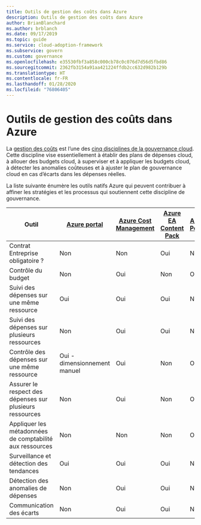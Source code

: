 ```yaml
---
title: Outils de gestion des coûts dans Azure
description: Outils de gestion des coûts dans Azure
author: BrianBlanchard
ms.author: brblanch
ms.date: 09/17/2019
ms.topic: guide
ms.service: cloud-adoption-framework
ms.subservice: govern
ms.custom: governance
ms.openlocfilehash: e35530fbf3a858c000cb78c0c076d7d56d5fbd86
ms.sourcegitcommit: 2362fb3154a91aa421224ffdb2cc632d982b129b
ms.translationtype: HT
ms.contentlocale: fr-FR
ms.lasthandoff: 01/28/2020
ms.locfileid: "76806405"
---
```

# <a name="cost-management-tools-in-azure"></a>Outils de gestion des coûts dans Azure

La [gestion des coûts](./index.md) est l’une des [cinq disciplines de la gouvernance cloud](../governance-disciplines.md). Cette discipline vise essentiellement à établir des plans de dépenses cloud, à allouer des budgets cloud, à superviser et à appliquer les budgets cloud, à détecter les anomalies coûteuses et à ajuster le plan de gouvernance cloud en cas d’écarts dans les dépenses réelles.

La liste suivante énumère les outils natifs Azure qui peuvent contribuer à affiner les stratégies et les processus qui soutiennent cette discipline de gouvernance.

| Outil | [Azure portal](https://azure.microsoft.com/features/azure-portal)  | [Azure Cost Management](https://docs.microsoft.com/azure/cost-management/overview-cost-mgt)  | [Azure EA Content Pack](https://docs.microsoft.com/power-bi/service-connect-to-azure-enterprise)  | [Azure Policy](https://docs.microsoft.com/azure/governance/policy/overview) |
|---------|---------|---------|---------|---------|
|Contrat Entreprise obligatoire ?     | Non         | Non         | Oui         | Non         |
|Contrôle du budget     | Non         | Oui         | Non         | Oui         |
|Suivi des dépenses sur une même ressource    | Oui         | Oui         | Oui         | Non         |
|Suivi des dépenses sur plusieurs ressources    | Non         | Oui        | Oui         | Non         |
|Contrôle des dépenses sur une même ressource     | Oui - dimensionnement manuel         | Oui         | Non         | Oui         |
|Assurer le respect des dépenses sur plusieurs ressources    | Non         | Oui         | Non         | Oui         |
|Appliquer les métadonnées de comptabilité aux ressources    | Non         | Non         | Non         | Oui         |
|Surveillance et détection des tendances     | Oui          | Oui        | Oui         | Non         |
|Détection des anomalies de dépenses     | Non         | Oui        | Oui         | Non        |
|Communication des écarts     | Non        | Oui        | Oui        | Non        |
